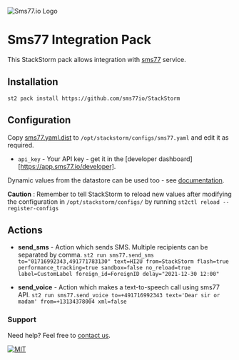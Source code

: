 ![Sms77.io Logo](https://www.sms77.io/wp-content/uploads/2019/07/sms77-Logo-400x79.png "Sms77.io Logo")

# Sms77 Integration Pack

This StackStorm pack allows integration with [sms77](https://www.sms77.io/) service.

## Installation

`st2 pack install https://github.com/sms77io/StackStorm`

## Configuration

Copy [sms77.yaml.dist](sms77.yaml.dist) to `/opt/stackstorm/configs/sms77.yaml` and edit
it as required.

- ``api_key`` - Your API key - get it in
  the [developer dashboard][https://app.sms77.io/developer].

Dynamic values from the datastore can be used too -
see [documentation](https://docs.stackstorm.com/reference/pack_configs.html).

**Caution** : Remember to tell StackStorm to reload new values after modifying the
configuration in `/opt/stackstorm/configs/` by running `st2ctl reload --register-configs`

## Actions

- **send_sms** - Action which sends SMS. Multiple recipients can be separated by comma.
  `st2 run sms77.send_sms to="01716992343,491771783130" text=HI2U from=StackStorm flash=true performance_tracking=true sandbox=false no_reload=true label=CustomLabel foreign_id=ForeignID delay="2021-12-30 12:00"`

- **send_voice** - Action which makes a text-to-speech call using sms77 API.
  `st2 run sms77.send_voice to=+491716992343 text='Dear sir or madam' from=+13134378004 xml=false`

### Support

Need help? Feel free to [contact us](https://www.sms77.io/en/company/contact/).

[![MIT](https://img.shields.io/badge/License-MIT-teal.svg)](LICENSE)